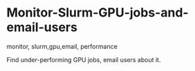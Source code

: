 # Monitor-Slurm-GPU-jobs-and-email-users
monitor, slurm,gpu,email, performance

Find under-performing GPU jobs, email users about it.

